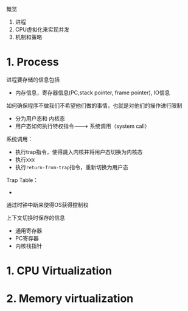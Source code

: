 概览

1. 进程
2. CPU虚拟化来实现并发
3. 机制和策略

# 1. Process

进程要存储的信息包括

- 内存信息，寄存器信息(PC,stack pointer, frame pointer), IO信息

如何确保程序不做我们不希望他们做的事情，也就是对他们的操作进行限制

- 分为用户态和 内核态
- 用户态如何执行特权指令---> 系统调用（system call）

系统调用：

- 执行trap指令，使得跳入内核并将用户态切换为内核态
- 执行xxx
- 执行`return-from-trap`指令，重新切换为用户态

Trap Table：

- 

通过时钟中断来使得OS获得控制权

上下文切换时保存的信息

- 通用寄存器
- PC寄存器
- 内核栈指针

# 1. CPU Virtualization



# 2. Memory virtualization

